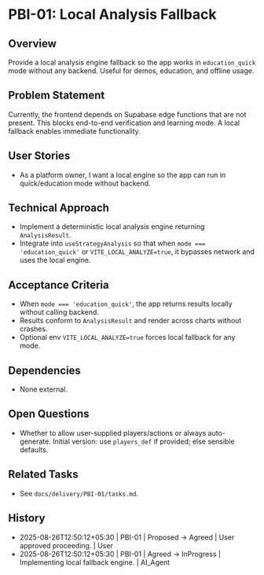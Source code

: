 # PBI-01: Local Analysis Fallback

## Overview
Provide a local analysis engine fallback so the app works in `education_quick` mode without any backend. Useful for demos, education, and offline usage.

## Problem Statement
Currently, the frontend depends on Supabase edge functions that are not present. This blocks end-to-end verification and learning mode. A local fallback enables immediate functionality.

## User Stories
- As a platform owner, I want a local engine so the app can run in quick/education mode without backend.

## Technical Approach
- Implement a deterministic local analysis engine returning `AnalysisResult`.
- Integrate into `useStrategyAnalysis` so that when `mode === 'education_quick'` or `VITE_LOCAL_ANALYZE=true`, it bypasses network and uses the local engine.

## Acceptance Criteria
- When `mode === 'education_quick'`, the app returns results locally without calling backend.
- Results conform to `AnalysisResult` and render across charts without crashes.
- Optional env `VITE_LOCAL_ANALYZE=true` forces local fallback for any mode.

## Dependencies
- None external.

## Open Questions
- Whether to allow user-supplied players/actions or always auto-generate. Initial version: use `players_def` if provided; else sensible defaults.

## Related Tasks
- See `docs/delivery/PBI-01/tasks.md`.

## History
- 2025-08-26T12:50:12+05:30 | PBI-01 | Proposed -> Agreed | User approved proceeding. | User
- 2025-08-26T12:50:12+05:30 | PBI-01 | Agreed -> InProgress | Implementing local fallback engine. | AI_Agent
